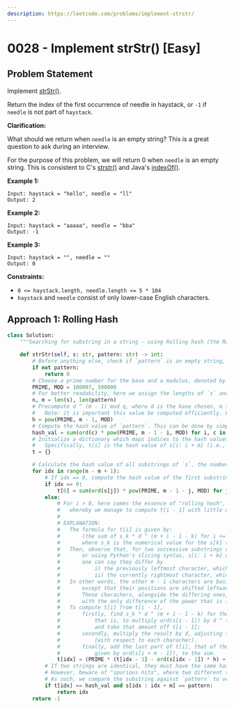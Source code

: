 ```yaml
---
description: https://leetcode.com/problems/implement-strstr/
---
```


# 0028 - Implement strStr() \[Easy]

## Problem Statement

Implement [strStr()](http://www.cplusplus.com/reference/cstring/strstr/).

Return the index of the first occurrence of needle in haystack, or `-1` if `needle` is not part of `haystack`.

**Clarification:**

What should we return when `needle` is an empty string? This is a great question to ask during an interview.

For the purpose of this problem, we will return 0 when `needle` is an empty string. This is consistent to C's [strstr()](http://www.cplusplus.com/reference/cstring/strstr/) and Java's [indexOf()](https://docs.oracle.com/javase/7/docs/api/java/lang/String.html#indexOf\(java.lang.String\)).



**Example 1:**

```
Input: haystack = "hello", needle = "ll"
Output: 2
```

**Example 2:**

```
Input: haystack = "aaaaa", needle = "bba"
Output: -1
```

**Example 3:**

```
Input: haystack = "", needle = ""
Output: 0
```

**Constraints:**

* `0 <= haystack.length, needle.length <= 5 * 104`
* `haystack` and `needle` consist of only lower-case English characters.

## Approach 1: Rolling Hash

```python
class Solution:
    """Searching for substring in a string - using Rolling hash (the Rabin-Karp algorithm)"""

    def strStr(self, s: str, pattern: str) -> int:
        # Before anything else, check if `pattern` is an empty string, in which case we return 0 as required by the problem.
        if not pattern:
            return 0
        # Choose a prime number for the base and a modulus, denoted by d and q respectively.
        PRIME, MOD = 100007, 500000
        # For better readability, here we assign the lengths of `s` and `pattern` to the variables n and m respectively.
        n, m = len(s), len(pattern)
        # Precompute d ^ (m - 1) mod q, where d is the base chosen, m is len(pattern) and q is the modulus chosen.
        #   Note: it is important this value be computed efficiently. One way is to use the built-in pow.
        h = pow(PRIME, m - 1, MOD)
        # Compute the hash value of `pattern`. This can be done by simply applying the formula.
        hash_val = sum(ord(c) * pow(PRIME, m - 1 - i, MOD) for i, c in enumerate(pattern)) % MOD
        # Initialize a dictionary which maps indices to the hash values of their respective substrings.
        #   Specifically, t[i] is the hash value of s[i: i + m] (i.e., an m-sized substring of `s` starting at index `i`)
        t = {}

        # Calculate the hash value of all substrings of `s`, the number of which is n - m.
        for idx in range(n - m + 1):
            # If idx == 0, compute the hash value of the first substring. Just like the way we do it for `pattern` above.
            if idx == 0:
                t[0] = sum(ord(s[j]) * pow(PRIME, m - 1 - j, MOD) for j in range(m)) % MOD
            else:
                # For i > 0, here comes the essence of "rolling hash", 
                #   whereby we manage to compute t[i - 1] with little work.
                #
                # EXPLANATION:
                #   The formula for t[i] is given by:
                #       (the sum of s_k * d ^ (m + i - 1 - k) for i <= k < i + m) mod q
                #       where s_k is the numerical value for the s[k] (here we use the ASCII value).
                #   Then, observe that, for two successive substrings of length m,
                #       or using Python's slicing syntax, s[i: i + m] and s[i + 1: i + m + 1],
                #       one can say they differ by 
                #           i) the previously leftmost character, which is now dropped, and,
                #           ii) the currently rightmost character, which is new part of the sibstring.
                #   In other words, the other m - 1 characters are basically unaffected 
                #       except that their positions are shifted leftward by one index.
                #       These charachers, alongside the differing ones, make up of both t[i - 1] and t[i], 
                #       with the only difference of the power that is increased by 1.
                #   To compute t[i] from t[i - 1],
                #       firstly, find s_k * d ^ (m + i - 1 - k) for the leftmost character to be dropped,
                #           that is, to multiply ord(s[i - 1]) by d ^ (m - 1) = h (precomputed),
                #           and take that amount off t[i - 1];
                #       secondly, multiply the result by d, adjusting for the power of d having increased by one 
                #           (with respect to each characher).
                #       finally, add the last part of t[i], that of the character on the right end, 
                #           given by ord(s[i + m - 1]), to the sum.
                t[idx] = (PRIME * (t[idx - 1] - ord(s[idx - 1]) * h) + ord(s[idx + m - 1])) % MOD
            # If two strings are identical, they must have the same hash value.
            # However, beware of "spurious hits", where two different strings happen to share the same hash value.
            # As such, we compare the substring against `pattern` to verify the result.
            if t[idx] == hash_val and s[idx : idx + m] == pattern:
                return idx
        return -1
```

